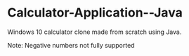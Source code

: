 # Calculator-Application--Java
Windows 10 calculator clone made from scratch using Java.


Note: Negative numbers not fully supported

